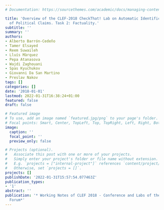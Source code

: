 ```yaml
---
# Documentation: https://sourcethemes.com/academic/docs/managing-content/

title: 'Overview of the CLEF-2018 CheckThat! Lab on Automatic Identification and Verification
  of Political Claims. Task 2: Factuality.'
subtitle: ''
summary: ''
authors:
- Alberto Barrón-Cedeño
- Tamer Elsayed
- Reem Suwaileh
- Lluís Màrquez
- Pepa Atanasova
- Wajdi Zaghouani
- Spas Kyuchukov
- Giovanni Da San Martino
- Preslav Nakov
tags: []
categories: []
date: '2018-01-01'
lastmod: 2022-01-31T16:38:24+01:00
featured: false
draft: false

# Featured image
# To use, add an image named `featured.jpg/png` to your page's folder.
# Focal points: Smart, Center, TopLeft, Top, TopRight, Left, Right, BottomLeft, Bottom, BottomRight.
image:
  caption: ''
  focal_point: ''
  preview_only: false

# Projects (optional).
#   Associate this post with one or more of your projects.
#   Simply enter your project's folder or file name without extension.
#   E.g. `projects = ["internal-project"]` references `content/project/deep-learning/index.md`.
#   Otherwise, set `projects = []`.
projects: []
publishDate: '2022-01-31T15:57:54.077463Z'
publication_types:
- '1'
abstract: ''
publication: '* Working Notes of CLEF 2018 - Conference and Labs of the Evaluation
  Forum*'
---
```

